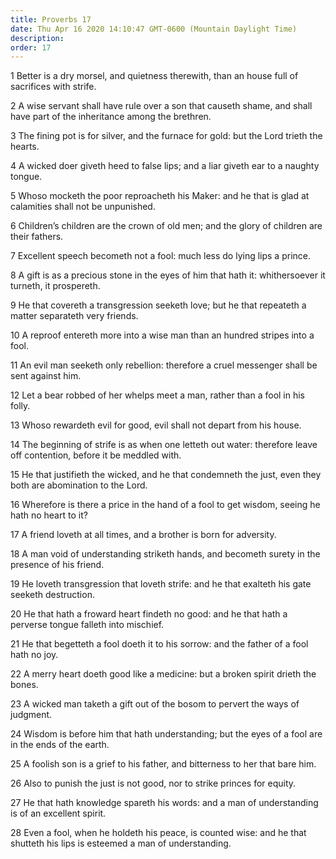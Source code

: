 ```yaml
---
title: Proverbs 17
date: Thu Apr 16 2020 14:10:47 GMT-0600 (Mountain Daylight Time)
description: 
order: 17
---
```


<p>
  1 Better is a dry morsel, and quietness therewith, than an house full of
  sacrifices with strife.
</p>
<p>
  2 A wise servant shall have rule over a son that causeth shame, and shall have
  part of the inheritance among the brethren.
</p>
<p>
  3 The fining pot is for silver, and the furnace for gold: but the Lord trieth
  the hearts.
</p>
<p>
  4 A wicked doer giveth heed to false lips; and a liar giveth ear to a naughty
  tongue.
</p>
<p>
  5 Whoso mocketh the poor reproacheth his Maker: and he that is glad at
  calamities shall not be unpunished.
</p>
<p>
  6 Children&#x2019;s children are the crown of old men; and the glory of
  children are their fathers.
</p>
<p>7 Excellent speech becometh not a fool: much less do lying lips a prince.</p>
<p>
  8 A gift is as a precious stone in the eyes of him that hath it: whithersoever
  it turneth, it prospereth.
</p>
<p>
  9 He that covereth a transgression seeketh love; but he that repeateth a
  matter separateth very friends.
</p>
<p>
  10 A reproof entereth more into a wise man than an hundred stripes into a
  fool.
</p>
<p>
  11 An evil man seeketh only rebellion: therefore a cruel messenger shall be
  sent against him.
</p>
<p>
  12 Let a bear robbed of her whelps meet a man, rather than a fool in his
  folly.
</p>
<p>13 Whoso rewardeth evil for good, evil shall not depart from his house.</p>
<p>
  14 The beginning of strife is as when one letteth out water: therefore leave
  off contention, before it be meddled with.
</p>
<p>
  15 He that justifieth the wicked, and he that condemneth the just, even they
  both are abomination to the Lord.
</p>
<p>
  16 Wherefore is there a price in the hand of a fool to get wisdom, seeing he
  hath no heart to it?
</p>
<p>17 A friend loveth at all times, and a brother is born for adversity.</p>
<p>
  18 A man void of understanding striketh hands, and becometh surety in the
  presence of his friend.
</p>
<p>
  19 He loveth transgression that loveth strife: and he that exalteth his gate
  seeketh destruction.
</p>
<p>
  20 He that hath a froward heart findeth no good: and he that hath a perverse
  tongue falleth into mischief.
</p>
<p>
  21 He that begetteth a fool doeth it to his sorrow: and the father of a fool
  hath no joy.
</p>
<p>
  22 A merry heart doeth good like a medicine: but a broken spirit drieth the
  bones.
</p>
<p>
  23 A wicked man taketh a gift out of the bosom to pervert the ways of
  judgment.
</p>
<p>
  24 Wisdom is before him that hath understanding; but the eyes of a fool are in
  the ends of the earth.
</p>
<p>
  25 A foolish son is a grief to his father, and bitterness to her that bare
  him.
</p>
<p>26 Also to punish the just is not good, nor to strike princes for equity.</p>
<p>
  27 He that hath knowledge spareth his words: and a man of understanding is of
  an excellent spirit.
</p>
<p>
  28 Even a fool, when he holdeth his peace, is counted wise: and he that
  shutteth his lips is esteemed a man of understanding.
</p>
